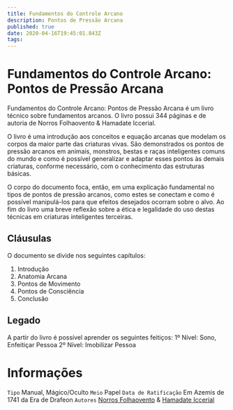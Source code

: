 ```yaml
---
title: Fundamentos do Controle Arcano
description: Pontos de Pressão Arcana
published: true
date: 2020-04-16T19:45:01.843Z
tags: 
---
```


# Fundamentos do Controle Arcano: Pontos de Pressão Arcana
Fundamentos do Controle Arcano: Pontos de Pressão Arcana é um livro técnico sobre fundamentos arcanos. O livro possui 344 páginas e de autoria de Norros Folhaovento & Hamadate Iccerial.

O livro é uma introdução aos conceitos e equação arcanas que modelam os corpos da maior parte das criaturas vivas. São demonstrados os pontos de pressão arcanos em animais, monstros, bestas e raças inteligentes comuns do mundo e como é possível generalizar e adaptar esses pontos às demais criaturas, conforme necessário, com o conhecimento das estruturas básicas.

O corpo do documento foca, então, em uma explicação fundamental no tipos de pontos de pressão arcanos, como estes se conectam e como é possível manipulá-los para que efeitos desejados ocorram sobre o alvo. Ao fim do livro uma breve reflexão sobre a ética e legalidade do uso destas técnicas em criaturas inteligentes terceiras.

## Cláusulas
O documento se divide nos seguintes capítulos:

1. Introdução
2. Anatomia Arcana
3. Pontos de Movimento
4. Pontos de Consciência
5. Conclusão

## Legado
A partir do livro é possível aprender os seguintes feitiços:
1º Nível: Sono, Enfeitiçar Pessoa
2º Nível: Imobilizar Pessoa

# Informações
`Tipo` Manual, Mágico/Oculto
`Meio` Papel 
`Data de Ratificação` Em Azemis de 1741 da Era de Drafeon 
`Autores` [Norros Folhaovento](http://localhost/en/individuos/norros-folhaovento) & [Hamadate Iccerial](http://localhost/en/individuos/hamadate-iccerial)